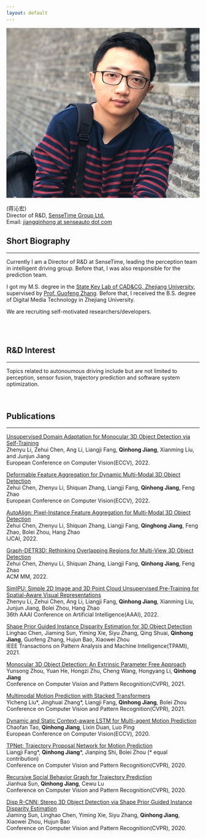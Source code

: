 ```yaml
---
layout: default
---
```


<img class="profile-picture" src="bio.jpg">

(蒋沁宏)  
Director of R&D, [SenseTime Group Ltd.](https://www.sensetime.com/en/)  
Email: [jiangqinhong at senseauto dot com]()
<br/>

## Short Biography
---  
Currently I am a Director of R&D at SenseTime, leading the perception team in intelligent driving group. Before that, I was also responsible for the prediction team.      
  
I got my M.S. degree in the [State Key Lab of CAD&CG, Zhejiang University](http://www.cad.zju.edu.cn/english.html), supervised by [Prof. Guofeng Zhang](http://www.cad.zju.edu.cn/home/gfzhang/). Before that, I received the B.S. degree of Digital Media Technology in Zhejiang University.  

We are recruiting self-motivated researchers/developers.  
<br/>
<br/>
<br/>

## R&D Interest 
---
Topics related to autonoumous driving include but are not limited to perception, sensor fusion, trajectory prediction and software system optimization.
<br/>
<br/>
<br/>


## Publications
---  
[Unsupervised Domain Adaptation for Monocular 3D Object Detection via Self-Training](https://arxiv.org/pdf/2204.11590.pdf)    
Zhenyu Li, Zehui Chen, Ang Li, Liangji Fang, **Qinhong Jiang**, Xianming Liu, and Junjun Jiang    
European Conference on Computer Vision(ECCV), 2022.   
   
[Deformable Feature Aggregation for Dynamic Multi-Modal 3D Object Detection]()     
Zehui Chen, Zhenyu Li, Shiquan Zhang, Liangji Fang, **Qinhong Jiang**, Feng Zhao    
European Conference on Computer Vision(ECCV), 2022.   
   
[AutoAlign: Pixel-Instance Feature Aggregation for Multi-Modal 3D Object Detection](https://arxiv.org/abs/2201.06493)    
Zehui Chen, Zhenyu Li, Shiquan Zhang, Liangji Fang, **Qinghong Jiang**, Feng Zhao, Bolei Zhou, Hang Zhao   
IJCAI, 2022.   
    
[Graph-DETR3D: Rethinking Overlapping Regions for Multi-View 3D Object Detection](https://arxiv.org/pdf/2204.11582.pdf)    
Zehui Chen, Zhenyu Li, Shiquan Zhang, Liangji Fang, **Qinhong Jiang**, Feng Zhao   
ACM MM, 2022.   
  
[SimIPU: Simple 2D Image and 3D Point Cloud Unsupervised Pre-Training for Spatial-Aware Visual Representations](https://arxiv.org/abs/2112.04680)  
Zhenyu Li, Zehui Chen, Ang Li, Liangji Fang, **Qinhong Jiang**, Xianming Liu, Junjun Jiang, Bolei Zhou, Hang Zhao  
36th AAAI Conference on Artificial Intelligence(AAAI), 2022.
   
[Shape Prior Guided Instance Disparity Estimation for 3D Object Detection](https://ieeexplore.ieee.org/document/9419782)  
Linghao Chen, Jiaming Sun, Yiming Xie, Siyu Zhang, Qing Shuai, **Qinhong Jiang**, Guofeng Zhang, Hujun Bao, Xiaowei Zhou  
IEEE Transactions on Pattern Analysis and Machine Intelligence(TPAMI), 2021.  

[Monocular 3D Object Detection: An Extrinsic Parameter Free Approach](https://lion.sjtu.edu.cn/resource/downloadFile?filePath=/home/lion/lionweb/data/publication/text/20210331170319_802.pdf)   
Yunsong Zhou, Yuan He, Hongzi Zhu, Cheng Wang, Hongyang Li, **Qinhong Jiang**   
Conference on Computer Vision and Pattern Recognition(CVPR), 2021.   

[Multimodal Motion Prediction with Stacked Transformers](https://arxiv.org/abs/2103.11624)   
Yicheng Liu\*, Jinghuai Zhang\*, Liangji Fang, **Qinhong Jiang**, Bolei Zhou    
Conference on Computer Vision and Pattern Recognition(CVPR), 2021.  

[Dynamic and Static Context-aware LSTM for Multi-agent Motion Prediction](https://arxiv.org/abs/2008.00777)    
Chaofan Tao, **Qinhong Jiang**, Lixin Duan, Luo Ping    
European Conference on Computer Vision(ECCV), 2020.

[TPNet: Trajectory Proposal Network for Motion Prediction](https://arxiv.org/abs/2004.12255)  
Liangji Fang\*, **Qinhong Jiang**\*, Jianping Shi, Bolei Zhou (\* equal contribution)      
Conference on Computer Vision and Pattern Recognition(CVPR), 2020.

[Recursive Social Behavior Graph for Trajectory Prediction](https://arxiv.org/abs/2004.10402)  
Jianhua Sun, **Qinhong Jiang**, Cewu Lu  
Conference on Computer Vision and Pattern Recognition(CVPR), 2020.

[Disp R-CNN: Stereo 3D Object Detection via Shape Prior Guided Instance Disparity Estimation](https://arxiv.org/abs/2004.03572)  
Jiaming Sun, Linghao Chen, Yiming Xie, Siyu Zhang, **Qinhong Jiang**, Xiaowei Zhou, Hujun Bao   
Conference on Computer Vision and Pattern Recognition(CVPR), 2020.
<br/>
<br/>
<br/>
<br/>
<br/>
<br/>
<br/>
<br/>
<br/>
<br/>
<br/>
<br/>
<br/>
<br/>
<br/>
